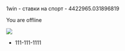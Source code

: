 1win - ставки на спорт - 4422965.031896819

You are offline

![](/img/logo/main/1win-normal.svg)

* 111-111-1111